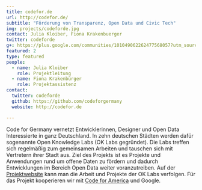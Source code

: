```yaml
---
title: codefor.de
url: http://codefor.de/
subtitle: "Förderung von Transparenz, Open Data und Civic Tech"
img: projects/codeforde.jpg
contact: Julia Kloiber, Fiona Krakenbuerger
twitter: codeforde
g+: https://plus.google.com/communities/101049062262477568057?utm_source=chrome_ntp_icon&utm_medium=chrome_app&utm_campaign=chrome
featured: 2
type: featured
people:
  - name: Julia Kloiber
    role: Projektleitung
  - name: Fiona Krakenbürger
    role: Projektassistenz
contact:
  twitter: codeforde
  github: https://github.com/codeforgermany
  website: http://codefor.de

---
```


Code for Germany vernetzt Entwicklerinnen, Designer und Open Data Interessierte in ganz Deutschland. In zehn deutschen Städten werden dafür sogenannte Open Knowledge Labs (OK Labs gegründet). Die Labs treffen sich regelmäßig zum gemeinsamen Arbeiten und tauschen sich mit Vertretern ihrer Stadt aus. Ziel des Projekts ist es Projekte und Anwendungen rund um offene Daten zu fördern und dadurch Entwicklungen im Bereich Open Data weiter voranzutreiben. Auf der [Projektwebsite](http://codefor.de) kann man die Arbeit und Projekte der OK Labs verfolgen. Für das Projekt kooperieren wir mit [Code for America](http://www.codeforamerica.org/) und Google.
